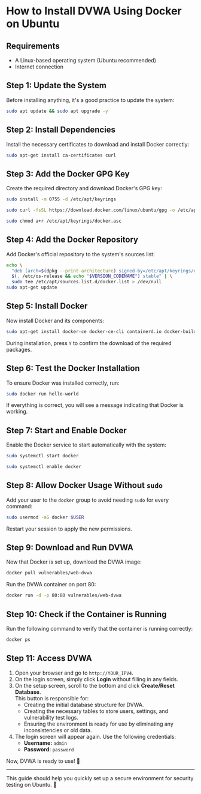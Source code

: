 # **How to Install DVWA Using Docker on Ubuntu**  

## **Requirements**  
- A Linux-based operating system (Ubuntu recommended)  
- Internet connection  

## **Step 1: Update the System**  
Before installing anything, it's a good practice to update the system:  
```bash
sudo apt update && sudo apt upgrade -y
```

## **Step 2: Install Dependencies**  
Install the necessary certificates to download and install Docker correctly:  
```bash
sudo apt-get install ca-certificates curl
```

## **Step 3: Add the Docker GPG Key**  
Create the required directory and download Docker's GPG key:  
```bash
sudo install -m 0755 -d /etc/apt/keyrings
```
```bash
sudo curl -fsSL https://download.docker.com/linux/ubuntu/gpg -o /etc/apt/keyrings/docker.asc
```
```bash
sudo chmod a+r /etc/apt/keyrings/docker.asc
```

## **Step 4: Add the Docker Repository**  
Add Docker's official repository to the system's sources list:  
```bash
echo \
  "deb [arch=$(dpkg --print-architecture) signed-by=/etc/apt/keyrings/docker.asc] https://download.docker.com/linux/ubuntu \
  $(. /etc/os-release && echo "$VERSION_CODENAME") stable" | \
  sudo tee /etc/apt/sources.list.d/docker.list > /dev/null
sudo apt-get update
```

## **Step 5: Install Docker**  
Now install Docker and its components:  
```bash
sudo apt-get install docker-ce docker-ce-cli containerd.io docker-buildx-plugin docker-compose-plugin
```
During installation, press `Y` to confirm the download of the required packages.  

## **Step 6: Test the Docker Installation**  
To ensure Docker was installed correctly, run:  
```bash
sudo docker run hello-world
```
If everything is correct, you will see a message indicating that Docker is working.  

## **Step 7: Start and Enable Docker**  
Enable the Docker service to start automatically with the system:  
```bash
sudo systemctl start docker
```
```bash
sudo systemctl enable docker
```

## **Step 8: Allow Docker Usage Without `sudo`**  
Add your user to the `docker` group to avoid needing `sudo` for every command:  
```bash
sudo usermod -aG docker $USER
```
Restart your session to apply the new permissions.  

## **Step 9: Download and Run DVWA**  
Now that Docker is set up, download the DVWA image:  
```bash
docker pull vulnerables/web-dvwa
```
Run the DVWA container on port 80:  
```bash
docker run -d -p 80:80 vulnerables/web-dvwa
```

## **Step 10: Check if the Container is Running**  
Run the following command to verify that the container is running correctly:  
```bash
docker ps
```

## **Step 11: Access DVWA**  

1. Open your browser and go to `http://YOUR_IPV4`.  
2. On the login screen, simply click **Login** without filling in any fields.  
3. On the setup screen, scroll to the bottom and click **Create/Reset Database**.  
   This button is responsible for:  
   - Creating the initial database structure for DVWA.  
   - Creating the necessary tables to store users, settings, and vulnerability test logs.  
   - Ensuring the environment is ready for use by eliminating any inconsistencies or old data.  
4. The login screen will appear again. Use the following credentials:  
   - **Username:** `admin`  
   - **Password:** `password`  

Now, DVWA is ready to use! 🎉  

---

This guide should help you quickly set up a secure environment for security testing on Ubuntu. 🚀
